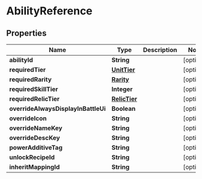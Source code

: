 

# AbilityReference


## Properties

| Name | Type | Description | Notes |
|------------ | ------------- | ------------- | -------------|
|**abilityId** | **String** |  |  [optional] |
|**requiredTier** | [**UnitTier**](UnitTier.md) |  |  [optional] |
|**requiredRarity** | [**Rarity**](Rarity.md) |  |  [optional] |
|**requiredSkillTier** | **Integer** |  |  [optional] |
|**requiredRelicTier** | [**RelicTier**](RelicTier.md) |  |  [optional] |
|**overrideAlwaysDisplayInBattleUi** | **Boolean** |  |  [optional] |
|**overrideIcon** | **String** |  |  [optional] |
|**overrideNameKey** | **String** |  |  [optional] |
|**overrideDescKey** | **String** |  |  [optional] |
|**powerAdditiveTag** | **String** |  |  [optional] |
|**unlockRecipeId** | **String** |  |  [optional] |
|**inheritMappingId** | **String** |  |  [optional] |



